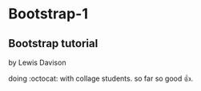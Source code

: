 # Bootstrap-1
## Bootstrap tutorial
by Lewis Davison

doing :octocat: with collage students. so far so good :+1:.
